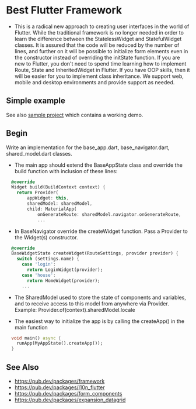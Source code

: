 # Best Flutter Framework

- This is a radical new approach to creating user interfaces in the world of Flutter. While the traditional framework
  is no longer needed in order to learn the difference between the StatelessWidget and StatefulWidget classes.
  It is assured that the code will be reduced by the number of lines, and further on it will be possible to initialize
  form elements even in the constructor instead of overriding the initState function.
  If you are new to Flutter, you don't need to spend time learning how to implement Route, State and InheritedWidget in Flutter.
  If you have OOP skills, then it will be easier for you to implement class inheritance.
  We support web, mobile and desktop environments and provide support as needed.

## Simple example

See also [sample project](example) which contains a working demo.


## Begin

Write an implementation for the base_app.dart, base_navigator.dart, shared_model.dart classes.

- The main app should extend the BaseAppState class and override the build function with inclusion of these lines:

``` dart
  @override
  Widget build(BuildContext context) {
    return Provider(
        appWidget: this,
        sharedModel: sharedModel,
        child: MaterialApp(
            onGenerateRoute: sharedModel.navigator.onGenerateRoute,
            ...
```

- In BaseNavigator override the createWidget function. Pass a Provider to the Widget(s) constructor.

``` dart
  @override
  BaseWidgetState createWidget(RouteSettings, provider provider) {
    switch (settings.name) {
      case 'login':
        return LoginWidget(provider);
      case 'house':
        return HomeWidget(provider);
      ...
```

- The SharedModel used to store the state of components and variables, and to receive
  access to this model from anywhere via Provider. Example: Provider.of(context).sharedModel.locale

- The easiest way to initialize the app is by calling the createApp() in the main function

``` dart
  void main() async {
    runApp(MyAppState().createApp());
  }
```

## See Also

- https://pub.dev/packages/framework
- https://pub.dev/packages/l10n_flutter
- https://pub.dev/packages/form_components
- https://pub.dev/packages/expansion_datagrid